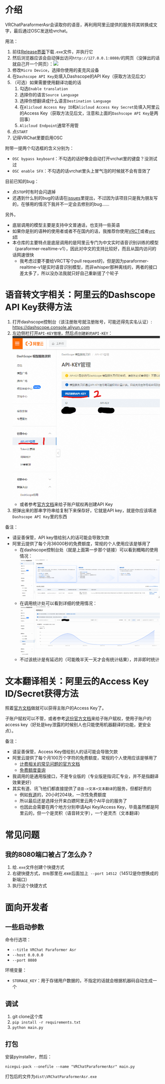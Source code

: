 # 介绍

VRChatParaformerAsr会读取你的语音，再利用阿里云提供的服务将其转换成文字，最后通过OSC发送给vrchat。

用法：
1. 前往[Release界面](https://github.com/aoirusann/VRChatParaformerAsr/releases)下载`.exe`文件，并执行它
2. 然后浏览器应该会自动弹出访问`http://127.0.0.1:8080/`的网页（没弹出的话就自己开一个网页）：![](pic/2024-07-19-23-20-26.png)
3. 修改`Micro Device`，选择你使用的麦克风设备
4. 在`Dashscope API Key`处填入Dashscope的API Key（获取方法见后文）
5. （可选）如果需要使用翻译功能的话
	1. 勾选`Enable translation`
	2. 选择你的语言`Source Language`
	3. 选择你想翻译成什么语言`Destination Language`
	4. 在`Alicloud Access Key ID`和`Alicloud Access Key Secret`处填入阿里云的Access Key（获取方法见后文，注意和上面的`Dashscope API Key`是两回事）
	5. `Alicloud Endpoint`通常不用管
6. 点`START`
7. 记得VRChat里要启用OSC

附带一提两个勾选框的含义分别为：
* `OSC bypass keyboard`：不勾选的话好像会自动打开vrchat里的键盘？没测试过
* `OSC enable SFX`：不勾选的话vrchat里头上冒气泡的时候就不会有音效了

目前已知的bug：
* 点`STOP`时有时会闪退掉
* 还遇到什么别的bug的话请在[issues](https://github.com/aoirusann/VRChatParaformerAsr/issues)里提出，不过因为该项目只是我为朋友写的，在够用的情况下我并不一定会去修别的bug……

另外，
* 底层调用的模型主要是支持中文普通话，也支持一些英语
* 如果你是别的语种的使用者或者不在国内的话，我推荐你使用[VRCT](https://github.com/misyaguziya/VRCT)或者[vrc stt](https://vrcstt.com/)
* 本仓库的主要特点是底层调用的是阿里云专门为中文实时语音识别训练的模型（paraformer-realtime-v1），因此对中文的支持比较好，而且从国内访问的话网速很快
  * 我考虑过要不要给VRCT写个pull request的，但是因为paraformer-realtime-v1是实时语音识别模型，而非whisper那种离线的，两者的接口差太多了，所以没办法我就只好自己重新搓了个轮子




# 语音转文字相关：阿里云的Dashscope API Key获得方法

1. 打开dashscope控制台（该注册账号就注册账号，可能还得先实名认证）: https://dashscope.console.aliyun.com
2. 左边侧栏打开`API-KEY管理`，然后点`创建新的API-KEY`：![](pic/2024-07-11-01-49-23.png)
	* 或者参考[官方文档](https://help.aliyun.com/zh/dashscope/developer-reference/acquisition-and-configuration-of-api-key?spm=a2c4g.11186623.0.0.7675756ealb7K7)来给子账户赋权再创建API Key
3. 把弹出来的那串字符串给复制下来保存好，它就是API key，就是你应该填进`Dashscope API Key`里的东西

备注：
* 请妥善保管，API key借给别人的话可能会导致欠款
* 阿里云提供了每个月36000秒的免费额度，常规的个人使用应该是够用了
	* 在dashscope控制台处（就是上面第一步那个链接）可以看到概略的使用情况：![](pic/2024-07-11-01-55-57.png)
	* 在调用统计处可以看到详细的使用情况：![](pic/2024-07-11-01-58-36.png)
	* 不过该统计是有延迟的（可能晚半天一天才会有统计结果），并非即时统计


# 文本翻译相关：阿里云的Access Key ID/Secret获得方法

照着[官方文档](https://help.aliyun.com/zh/sls/developer-reference/accesskey-pair?spm=a2c4g.11186623.0.0.4fbb1674OV2Moi)做就可以获得主账户的Access Key了。

子账户赋权可以不管，或者参考[这份官方文档](https://help.aliyun.com/zh/machine-translation/getting-started/ram-user-authorization?spm=a2c4g.11186623.0.0.278225811DurTv)来给子账户赋权，使用子账户的access key（好处是key泄露的时候别人也只能使用机器翻译的功能，更安全点）。

备注：
* 请妥善保管，Access Key借给别人的话可能会导致欠款
* 阿里云提供了每个月100万个字符的免费额度，常规的个人使用应该是够用了
	* [计费相关的常见问题的官方文档](https://help.aliyun.com/zh/machine-translation/support/faq-about-billing-for-developers?spm=a2c4g.11186623.0.0.6fd43ad7KXF7P8)
	* [免费额度查询](https://mt.console.aliyun.com/service?spm=a2c4g.11186623.0.0.5efa10170wYvNW)
* 我调用的是通用版接口，不是专业版的（专业版是指词汇专业，并不是指翻译效果更好）
* 其实有道、讯飞他们都直接提供了`语音->文本+文本翻译`的服务，但都好贵的
	* 例如[有道](https://ai.youdao.com/streamingAudio.s)的，20小时204块，一次性免费额度
	* 所以最后还是选择分开来白嫖阿里云两个AI平台的服务了
	* 也因此会需要在两个地方分别申请Api Key/Access Key，毕竟虽然都是阿里云的，但一个是灵积（语音转文字），一个是灵杰（文本翻译）



# 常见问题

## 我的8080端口被占了怎么办？
1. 给`.exe`文件创建个快捷方式
2. 右键快捷方式，`目标`那里在.exe后面加上` --port 14512`（14512是你想换成的新端口）
3. 执行这个快捷方式



# 面向开发者

## 一些启动参数

命令行选项：
* `--title VRChat Paraformer Asr`
* `--host 0.0.0.0`
* `--port 8080`

环境变量：
* `STORAGE_KEY`：用于存储用户数据的，不指定的话就会根据机器码自动生成一个

## 调试

1. git clone这个库
2. `pip install -r requirements.txt`
3. `python main.py`

## 打包

安装pyinstaller，然后：

``` shell
nicegui-pack --onefile --name "VRChatParaformerAsr" main.py
```

打包后的文件为`dist\VRChatParaformerAsr.exe`
